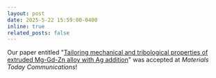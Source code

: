 ```yaml
---
layout: post
date: 2025-5-22 15:59:00-0400
inline: true
related_posts: false
---
```


Our paper entitled "[Tailoring mechanical and tribological properties of extruded Mg-Gd-Zn alloy with Ag addition](https://doi.org/10.1016/j.mtcomm.2025.112877)" was accepted at *Materials Today Communications*!
